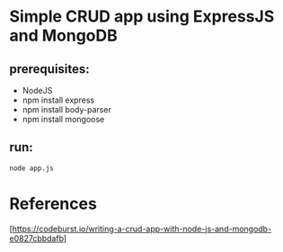 # Simple CRUD app using ExpressJS and MongoDB

## prerequisites:
- NodeJS
- npm install express
- npm install body-parser
- npm install mongoose

## run:
`node app.js`


# References
[https://codeburst.io/writing-a-crud-app-with-node-js-and-mongodb-e0827cbbdafb]
